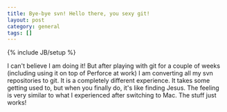 ```yaml
---
title: Bye-bye svn! Hello there, you sexy git!
layout: post
category: general
tags: []
---
```

{% include JB/setup %}

I can't believe I am doing it! But after playing with git for a couple of weeks (including using it on top of Perforce at work) I am converting all my svn repositories to git. It is a completely different experience. It takes some getting used to, but when you finally do, it's like finding Jesus. The feeling is very similar to what I experienced after switching to Mac. The stuff just works!
